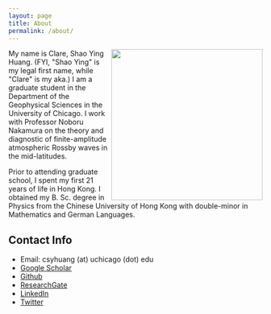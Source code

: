 ```yaml
---
layout: page
title: About
permalink: /about/
---
```


<img style="float: right;" src="http://home.uchicago.edu/~csyhuang/images/ProfilePic_larger.jpg" width="300">

My name is Clare, Shao Ying Huang. (FYI, "Shao Ying" is my legal first name, while "Clare" is my aka.) I am a graduate student in the Department of the Geophysical Sciences in the University of Chicago. I work with Professor Noboru Nakamura on the theory and diagnostic of finite-amplitude atmospheric Rossby waves in the mid-latitudes.

Prior to attending graduate school, I spent my first 21 years of life in Hong Kong. I obtained my B. Sc. degree in Physics from the Chinese University of Hong Kong with double-minor in Mathematics and German Languages.

## Contact Info
- Email: csyhuang (at) uchicago (dot) edu
- [Google Scholar](http://scholar.google.com/citations?user=o7pWZxkAAAAJ&hl=en)
- [Github](http://github.com/csyhuang)
- [ResearchGate](http://www.researchgate.net/profile/Clare_Huang)
- [LinkedIn](http://www.linkedin.com/in/shao-ying-clare-huang-a8132792)
- [Twitter](http://twitter.com/ClareSYHuang)
